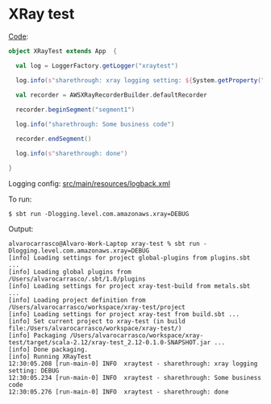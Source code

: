 # XRay test

[Code](src/main/scala/XRayTest.scala):

```scala
object XRayTest extends App  {

  val log = LoggerFactory.getLogger("xraytest")

  log.info(s"sharethrough: xray logging setting: ${System.getProperty("logging.level.com.amazonaws.xray")}")

  val recorder = AWSXRayRecorderBuilder.defaultRecorder
  
  recorder.beginSegment("segment1")

  log.info("sharethrough: Some business code")

  recorder.endSegment()

  log.info(s"sharethrough: done")

}
```

Logging config:
[src/main/resources/logback.xml](src/main/resources/logback.xml)

To run:

    $ sbt run -Dlogging.level.com.amazonaws.xray=DEBUG

Output:

    alvarocarrasco@Alvaro-Work-Laptop xray-test % sbt run -Dlogging.level.com.amazonaws.xray=DEBUG
    [info] Loading settings for project global-plugins from plugins.sbt ...
    [info] Loading global plugins from /Users/alvarocarrasco/.sbt/1.0/plugins
    [info] Loading settings for project xray-test-build from metals.sbt ...
    [info] Loading project definition from /Users/alvarocarrasco/workspace/xray-test/project
    [info] Loading settings for project xray-test from build.sbt ...
    [info] Set current project to xray-test (in build file:/Users/alvarocarrasco/workspace/xray-test/)
    [info] Packaging /Users/alvarocarrasco/workspace/xray-test/target/scala-2.12/xray-test_2.12-0.1.0-SNAPSHOT.jar ...
    [info] Done packaging.
    [info] Running XRayTest 
    12:30:05.208 [run-main-0] INFO  xraytest - sharethrough: xray logging setting: DEBUG
    12:30:05.234 [run-main-0] INFO  xraytest - sharethrough: Some business code
    12:30:05.276 [run-main-0] INFO  xraytest - sharethrough: done

